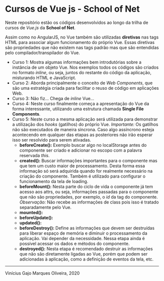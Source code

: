 # Cursos de Vue js - School of Net

Neste repositório estão os códigos desenvolvidos ao longo da trilha de cursos de *Vue.js* da **School of Net**.

Assim como no AngularJS, no Vue também são utilizadas **diretivas** nas tags HTML para associar algum funcionamento do próprio Vue. Essas diretivas são propriedades que não existem nas tags padrão mas que são entendidas pelo compilador/transpilador do Vue.

* Curso 1: Mostra algumas informações bem introdutórias sobre a instância de um objeto Vue. Nos exemplos todos os códigos são criados no formato *inline*, ou seja, juntos do restante do código da aplicação, misturando HTML e JavaScript.
* Curso 2: Aborda principalmente o conceito de *Web Components*, que são uma estratégia criada para facilitar o reuso de código em aplicações Web.
* Curso 3: Não fiz... Chega de *inline* Vue...
* Curso 4: Neste curso finalmente começa a apresentação do Vue da forma interessante, utilizando uma estrutura chamada **Single File Components**.
* Curso 5: Neste curso a mesma aplicação será utilizada para demonstrar a utilização dos *hooks* (gatilhos) do próprio Vue. *Importante:* Os gatilhos não são executados de maneira síncrona. Caso algo assíncrono esteja acontecendo em qualquer das etapas as posteriores não irão esperar isso ser resolvido para serem ativadas.
  * **beforeCreate():** Exemplo buscar algo no localStorage antes do componente ser criado e adicionar no escopo com a palavra reservada *this*.
  * **created():** Buscar informações importantes para o componente mas que tem um custo maior de processamento. Desta forma essa informação só será adquirida quando for realmente necessário na criação do componente. Também é utilizado para configurar o funcionamento da tela de loading.
  * **beforeMount():** Nesta parte do ciclo de vida o componente já tem acesso aos attrs, ou seja, informações passadas para o componente que não são propriedades, por exemplo, o *id* da tag do componente. *Observação:* Não recebe as informações de class pois isso é tratado separadamente pelo Vue.
  * **mounted():**
  * **beforeUpdate():**
  * **updated():**
  * **beforeDestroy():** Define as informações que devem ser destruídas para liberar espaço de memória e diminuir o processamento da aplicação. Vai depender da necessidade. Nessa etapa ainda é possível acessar os dados e métodos do componente.
  * **destroyed():** Nesta etapa é recomendado destruir as informações que não são diretamente ligadas ao Vue, porém que podem ser adicionadas à aplicação, como a definição de eventos da tela, etc.

---
Vinícius Gajo Marques Oliveira, 2020